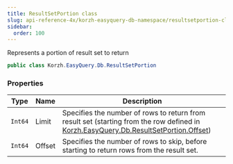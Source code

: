 ```yaml
---
title: ResultSetPortion class
slug: api-reference-4x/korzh-easyquery-db-namespace/resultsetportion-class
sidebar:
  order: 100
---
```


Represents a portion of result set to return
```csharp
public class Korzh.EasyQuery.Db.ResultSetPortion

```

### Properties

| Type | Name | Description | 
| --- | --- | --- | 
| `Int64` | Limit | Specifies the number of rows to return from result set (starting from the row defined in [Korzh.EasyQuery.Db.ResultSetPortion.Offset](/easyquery/docs/api-reference-4x/korzh-easyquery-db-namespace/resultsetportion-class)) | 
| `Int64` | Offset | Specifies the number of rows to skip, before starting to return rows from the result set. |
